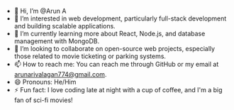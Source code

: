 - 👋 Hi, I’m @Arun A
- 👀 I’m interested in web development, particularly full-stack development and building scalable applications.
- 🌱 I’m currently learning more about React, Node.js, and database management with MongoDB.
- 💞️ I’m looking to collaborate on open-source web projects, especially those related to movie ticketing or parking systems.
- 📫 How to reach me: You can reach me through GitHub or my email at arunarivalagan774@gmail.com.
- 😄 Pronouns: He/Him
- ⚡ Fun fact: I love coding late at night with a cup of coffee, and I'm a big fan of sci-fi movies!

